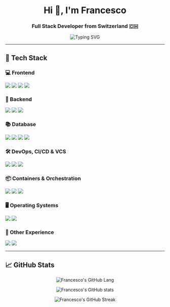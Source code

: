 <h1 align="center">Hi 👋, I'm Francesco</h1>
<h3 align="center">Full Stack Developer from Switzerland 🇨🇭</h3>

<p align="center">
  <img src="https://readme-typing-svg.demolab.com?font=Fira+Code&size=22&pause=1000&center=true&vCenter=true&width=500&lines=TypeScript+%7C+Vue+%7C+React+%7C+Symfony+%7C+DevOps+%7C+Kubernetes;Building+great+things+with+clean+code+and+containers" alt="Typing SVG" />
</p>

---

## 🚀 Tech Stack

### 💻 Frontend
<p align="left">
  <img src="https://img.shields.io/badge/Vue.js-35495E?style=for-the-badge&logo=vue.js&logoColor=4FC08D" />
  <img src="https://img.shields.io/badge/React-20232A?style=for-the-badge&logo=react&logoColor=61DAFB" />
  <img src="https://img.shields.io/badge/TypeScript-3178C6?style=for-the-badge&logo=typescript&logoColor=white" />
  <img src="https://img.shields.io/badge/JavaScript-F7DF1E?style=for-the-badge&logo=javascript&logoColor=black" />
</p>

### 🧠 Backend
<p align="left">
  <img src="https://img.shields.io/badge/PHP-777BB4?style=for-the-badge&logo=php&logoColor=white" />
  <img src="https://img.shields.io/badge/Symfony-000000?style=for-the-badge&logo=symfony&logoColor=white" />
  <img src="https://img.shields.io/badge/Node.js-339933?style=for-the-badge&logo=nodedotjs&logoColor=white" />
</p>

### 📚 Database
<p align="left"> 
  <img src="https://img.shields.io/badge/MariaDB-003545?style=for-the-badge&logo=mariadb&logoColor=white" /> 
  <img src="https://img.shields.io/badge/MySQL-4479A1?style=for-the-badge&logo=mysql&logoColor=white" /> 
  <img src="https://img.shields.io/badge/PostgreSQL-4169E1?style=for-the-badge&logo=postgresql&logoColor=white" /> 
  <img src="https://img.shields.io/badge/MongoDB-47A248?style=for-the-badge&logo=mongodb&logoColor=white" /> 
</p>

### 🛠 DevOps, CI/CD & VCS
<p align="left">
  <img src="https://img.shields.io/badge/GitLab-FC6D26?style=for-the-badge&logo=gitlab&logoColor=white" />
  <img src="https://img.shields.io/badge/GitHub-181717?style=for-the-badge&logo=github&logoColor=white" />
  <img src="https://img.shields.io/badge/GitLab%20CI%2FCD-554488?style=for-the-badge&logo=gitlab&logoColor=white" />
</p>

### 📦 Containers & Orchestration
<p align="left">
  <img src="https://img.shields.io/badge/Podman-892ca0?style=for-the-badge&logo=podman&logoColor=white" />
  <img src="https://img.shields.io/badge/Docker-2496ED?style=for-the-badge&logo=docker&logoColor=white" />
  <img src="https://img.shields.io/badge/Kubernetes-326CE5?style=for-the-badge&logo=kubernetes&logoColor=white" />
</p>

### 🖥 Operating Systems
<p align="left">
  <img src="https://img.shields.io/badge/NixOS-5277C3?style=for-the-badge&logo=nixos&logoColor=white" />
  <img src="https://img.shields.io/badge/Linux-FCC624?style=for-the-badge&logo=linux&logoColor=black" />
</p>

### 🧠 Other Experience
<p align="left">
  <img src="https://img.shields.io/badge/Go-00ADD8?style=for-the-badge&logo=go&logoColor=white" />
  <img src="https://img.shields.io/badge/Java-ED8B00?style=for-the-badge&logo=java&logoColor=white" />
</p>

---

## 📈 GitHub Stats

<p align="center">
  <img src="https://github-readme-stats.vercel.app/api/top-langs/?username=Francesco070&theme=aura&layout=pie" alt="Francesco's GitHub Lang" />
</p>

<p align="center">
  <img src="https://github-readme-stats.vercel.app/api?username=Francesco070&show_icons=true&theme=aura" alt="Francesco's GitHub stats" />
</p>

<p align="center">
  <img src="https://github-readme-streak-stats.herokuapp.com/?user=Francesco070&theme=aura" alt="Francesco's GitHub Streak" />
</p>

